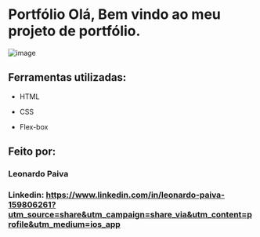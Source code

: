 # Portfólio Olá, Bem vindo ao meu projeto de portfólio.

![image](https://user-images.githubusercontent.com/77756047/211304452-220fedf0-f91b-490f-8a65-a60ce860bc5c.png)

## Ferramentas utilizadas:

* HTML

* CSS

* Flex-box

## Feito por:

### Leonardo Paiva

### Linkedin: https://www.linkedin.com/in/leonardo-paiva-159806261?utm_source=share&utm_campaign=share_via&utm_content=profile&utm_medium=ios_app
